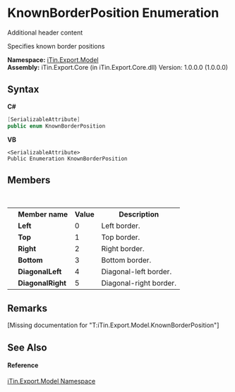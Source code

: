 # KnownBorderPosition Enumeration
Additional header content 

Specifies known border positions

**Namespace:**&nbsp;<a href="N_iTin_Export_Model">iTin.Export.Model</a><br />**Assembly:**&nbsp;iTin.Export.Core (in iTin.Export.Core.dll) Version: 1.0.0.0 (1.0.0.0)

## Syntax

**C#**<br />
``` C#
[SerializableAttribute]
public enum KnownBorderPosition
```

**VB**<br />
``` VB
<SerializableAttribute>
Public Enumeration KnownBorderPosition
```


## Members
&nbsp;<table><tr><th></th><th>Member name</th><th>Value</th><th>Description</th></tr><tr><td /><td target="F:iTin.Export.Model.KnownBorderPosition.Left">**Left**</td><td>0</td><td>Left border.</td></tr><tr><td /><td target="F:iTin.Export.Model.KnownBorderPosition.Top">**Top**</td><td>1</td><td>Top border.</td></tr><tr><td /><td target="F:iTin.Export.Model.KnownBorderPosition.Right">**Right**</td><td>2</td><td>Right border.</td></tr><tr><td /><td target="F:iTin.Export.Model.KnownBorderPosition.Bottom">**Bottom**</td><td>3</td><td>Bottom border.</td></tr><tr><td /><td target="F:iTin.Export.Model.KnownBorderPosition.DiagonalLeft">**DiagonalLeft**</td><td>4</td><td>Diagonal-left border.</td></tr><tr><td /><td target="F:iTin.Export.Model.KnownBorderPosition.DiagonalRight">**DiagonalRight**</td><td>5</td><td>Diagonal-right border.</td></tr></table>

## Remarks
\[Missing <remarks> documentation for "T:iTin.Export.Model.KnownBorderPosition"\]

## See Also


#### Reference
<a href="N_iTin_Export_Model">iTin.Export.Model Namespace</a><br />